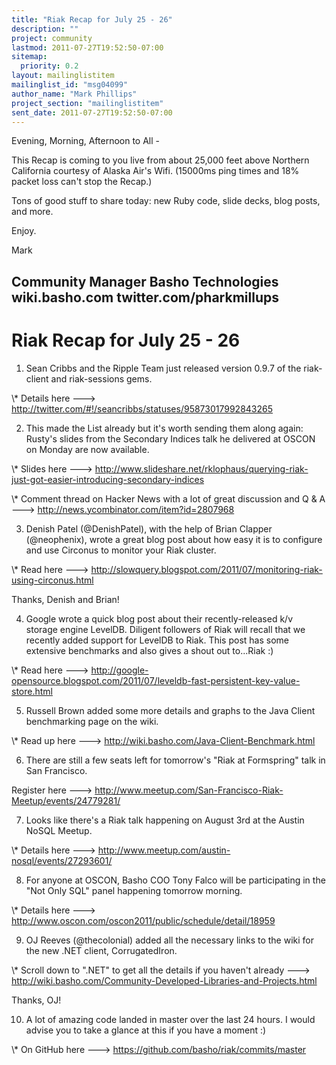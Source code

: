 ```yaml
---
title: "Riak Recap for July 25 - 26"
description: ""
project: community
lastmod: 2011-07-27T19:52:50-07:00
sitemap:
  priority: 0.2
layout: mailinglistitem
mailinglist_id: "msg04099"
author_name: "Mark Phillips"
project_section: "mailinglistitem"
sent_date: 2011-07-27T19:52:50-07:00
---
```



Evening, Morning, Afternoon to All -

This Recap is coming to you live from about 25,000 feet above Northern
California courtesy of Alaska Air's Wifi. (15000ms ping times and 18%
packet loss can't stop the Recap.)

Tons of good stuff to share today: new Ruby code, slide decks, blog
posts, and more.

Enjoy.

Mark

Community Manager
Basho Technologies
wiki.basho.com
twitter.com/pharkmillups
------------------------------------

Riak Recap for July 25 - 26
====================

1) Sean Cribbs and the Ripple Team just released version 0.9.7 of the
riak-client and riak-sessions gems.

\\* Details here ---&gt; http://twitter.com/#!/seancribbs/statuses/95873017992843265

2) This made the List already but it's worth sending them along again:
Rusty's slides from the Secondary Indices talk he delivered at OSCON
on Monday are now available.

\\* Slides here ---&gt;
http://www.slideshare.net/rklophaus/querying-riak-just-got-easier-introducing-secondary-indices

\\* Comment thread on Hacker News with a lot of great discussion and Q &
A ---&gt; http://news.ycombinator.com/item?id=2807968

3) Denish Patel (@DenishPatel), with the help of Brian Clapper
(@neophenix), wrote a great blog post about how easy it is to
configure and use Circonus to monitor your Riak cluster.

\\* Read here ---&gt;
http://slowquery.blogspot.com/2011/07/monitoring-riak-using-circonus.html

Thanks, Denish and Brian!

4) Google wrote a quick blog post about their recently-released k/v
storage engine LevelDB. Diligent followers of Riak will recall that we
recently added support for LevelDB to Riak. This post has some
extensive benchmarks and also gives a shout out to...Riak :)

\\* Read here ---&gt;
http://google-opensource.blogspot.com/2011/07/leveldb-fast-persistent-key-value-store.html

5) Russell Brown added some more details and graphs to the Java Client
benchmarking page on the wiki.

\\* Read up here ---&gt; http://wiki.basho.com/Java-Client-Benchmark.html

6) There are still a few seats left for tomorrow's "Riak at
Formspring" talk in San Francisco.

Register here ---&gt;
http://www.meetup.com/San-Francisco-Riak-Meetup/events/24779281/

7) Looks like there's a Riak talk happening on August 3rd at the
Austin NoSQL Meetup.

\\* Details here ---&gt; http://www.meetup.com/austin-nosql/events/27293601/

8) For anyone at OSCON, Basho COO Tony Falco will be participating in
the "Not Only SQL" panel happening tomorrow morning.

\\* Details here ---&gt; http://www.oscon.com/oscon2011/public/schedule/detail/18959

9) OJ Reeves (@thecolonial) added all the necessary links to the wiki
for the new .NET client, CorrugatedIron.

\\* Scroll down to ".NET" to get all the details if you haven't already
---&gt; http://wiki.basho.com/Community-Developed-Libraries-and-Projects.html

Thanks, OJ!

10) A lot of amazing code landed in master over the last 24 hours. I
would advise you to take a glance at this if you have a moment :)

\\* On GitHub here ---&gt; https://github.com/basho/riak/commits/master

